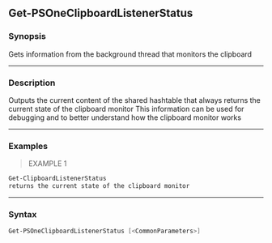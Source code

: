 Get-PSOneClipboardListenerStatus
--------------------------------

### Synopsis
Gets information from the background thread that monitors the clipboard

---

### Description

Outputs the current content of the shared hashtable that always returns the current state of the clipboard monitor
This information can be used for debugging and to better understand how the clipboard monitor works

---

### Examples
> EXAMPLE 1

```PowerShell
Get-ClipboardListenerStatus
returns the current state of the clipboard monitor
```

---

### Syntax
```PowerShell
Get-PSOneClipboardListenerStatus [<CommonParameters>]
```
